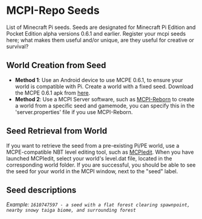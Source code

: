 # MCPI-Repo Seeds
List of Minecraft Pi seeds. Seeds are designated for Minecraft Pi Edition and Pocket Edition alpha versions 0.6.1 and earlier. Register your mcpi seeds here; what makes them useful and/or unique, are they useful for creative or survival?

## World Creation from Seed

 - **Method 1**: Use an Android device to use MCPE 0.6.1, to ensure your world is compatible with Pi. Create a world with a fixed seed. Download the MCPE 0.6.1 apk from [here](https://archive.org/download/MinecraftPE0.1.0/Minecraft%20PE%200.6.1.apk).
 - **Method 2**: Use a MCPI Server software, such as [MCPI-Reborn](https://github.com/MCPI-Revival/minecraft-pi-reborn/blob/master/docs/DEDICATED_SERVER.md) to create a world from a specific seed and gamemode, you can specify this in the 'server.properties' file if you use MCPI-Reborn.

## Seed Retrieval from World

If you want to retrieve the seed from a pre-existing Pi/PE world, use a MCPE-compatible NBT level editing tool, such as [MCPIedit](https://github.com/MCPI-Revival/MCPIedit).   When you have launched MCPIedit, select your world's  level.dat file, located in the corresponding world folder. If you are successful, you should be able to see the seed for your world in the MCPI window, next to the "seed" label.

## Seed descriptions

*Example: `1610747597 - a seed with a flat forest clearing spawnpoint, nearby snowy taiga biome, and surrounding forest`*
